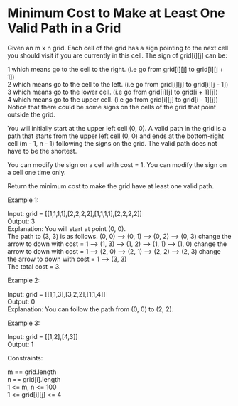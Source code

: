 # Minimum Cost to Make at Least One Valid Path in a Grid

Given an m x n grid. Each cell of the grid has a sign pointing to the next cell you should visit if you are currently in this cell. The sign of grid[i][j] can be:

1 which means go to the cell to the right. (i.e go from grid[i][j] to grid[i][j + 1])\
2 which means go to the cell to the left. (i.e go from grid[i][j] to grid[i][j - 1])\
3 which means go to the lower cell. (i.e go from grid[i][j] to grid[i + 1][j])\
4 which means go to the upper cell. (i.e go from grid[i][j] to grid[i - 1][j])\
Notice that there could be some signs on the cells of the grid that point outside the grid.

You will initially start at the upper left cell (0, 0). A valid path in the grid is a path that starts from the upper left cell (0, 0) and ends at the bottom-right cell (m - 1, n - 1) following the signs on the grid. The valid path does not have to be the shortest.

You can modify the sign on a cell with cost = 1. You can modify the sign on a cell one time only.

Return the minimum cost to make the grid have at least one valid path.

Example 1:


Input: grid = [[1,1,1,1],[2,2,2,2],[1,1,1,1],[2,2,2,2]]\
Output: 3\
Explanation: You will start at point (0, 0).\
The path to (3, 3) is as follows. (0, 0) --> (0, 1) --> (0, 2) --> (0, 3) change the arrow to down with cost = 1 --> (1, 3) --> (1, 2) --> (1, 1) --> (1, 0) change the arrow to down with cost = 1 --> (2, 0) --> (2, 1) --> (2, 2) --> (2, 3) change the arrow to down with cost = 1 --> (3, 3)\
The total cost = 3.

Example 2:


Input: grid = [[1,1,3],[3,2,2],[1,1,4]]\
Output: 0\
Explanation: You can follow the path from (0, 0) to (2, 2).

Example 3:

Input: grid = [[1,2],[4,3]]\
Output: 1
 
Constraints:

m == grid.length\
n == grid[i].length\
1 <= m, n <= 100\
1 <= grid[i][j] <= 4